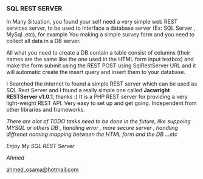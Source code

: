 ### SQL REST SERVER

In Many Situation, you found your self need a very simple web REST services server, to be used to interface a database server (Ex: SQL Server , MySql..etc), for example You making a simple survey form and you need to collect all data in a DB server.

All what you need to create a DB contain a table consist of columns (their names are the same like the one used in the HTML form input textbox) and make the form submit using the REST POST using SqlRestServer URL and it will automatic create the insert query and insert them to your database.

I Searched the internet to found a simple REST server which can be used as SQL Rest Server and I found a really simple one called **Jacwright RESTServer v1.0.1**, thanks :)
It is a PHP REST server for providing a very light-weight REST API. Very easy to set up and get going. Independent from other libraries and frameworks. 

_There are alot of TODO tasks need to be done in the future, like suppoing MYSQL or others DB , handling error , more secure server , handling diffrenet naming mapping between the HTML form and the DB ...etc_

_Enjoy My SQL REST Server_

_Ahmed_

ahmed_osama@hotmail.com